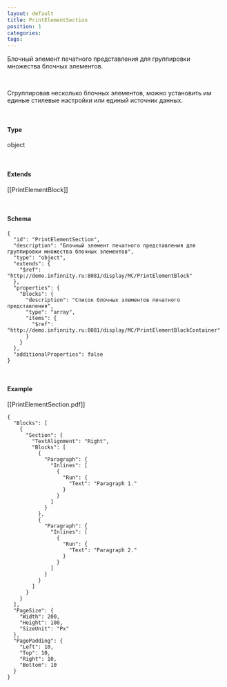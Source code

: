 ```yaml
---
layout: default
title: PrintElementSection
position: 1
categories: 
tags: 
---
```


Блочный элемент печатного представления для группировки множества блочных элементов.

   

Сгруппировав несколько блочных элементов, можно установить им единые стилевые настройки или единый источник данных.

   

#### Type

object

   

#### Extends

[[PrintElementBlock]]

     

#### Schema

```
{
  "id": "PrintElementSection",
  "description": "Блочный элемент печатного представления для группировки множества блочных элементов",
  "type": "object",
  "extends": {
    "$ref": "http://demo.infinnity.ru:8081/display/MC/PrintElementBlock"
  },
  "properties": {
    "Blocks": {
      "description": "Список блочных элементов печатного представления",
      "type": "array",
      "items": {
        "$ref": "http://demo.infinnity.ru:8081/display/MC/PrintElementBlockContainer"
      }
    }
  },
  "additionalProperties": false
}
```

    

#### Example

[[PrintElementSection.pdf]]

```
{
  "Blocks": [
    {
      "Section": {
        "TextAlignment": "Right",
        "Blocks": [
          {
            "Paragraph": {
              "Inlines": [
                {
                  "Run": {
                    "Text": "Paragraph 1."
                  }
                }
              ]
            }
          },
          {
            "Paragraph": {
              "Inlines": [
                {
                  "Run": {
                    "Text": "Paragraph 2."
                  }
                }
              ]
            }
          }
        ]
      }
    }
  ],
  "PageSize": {
    "Width": 200,
    "Height": 100,
    "SizeUnit": "Px"
  },
  "PagePadding": {
    "Left": 10,
    "Top": 10,
    "Right": 10,
    "Bottom": 10
  }
}
```

 

 


